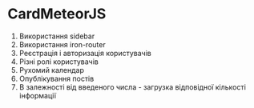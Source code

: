 # CardMeteorJS
1. Використання sidebar
2. Використання iron-router
3. Реєстрація і авторизація користувачів
4. Різні ролі користувачів
5. Рухомий календар
6. Опублікування постів
7. В залежності від введеного числа - загрузка відповідної кількості інформації
